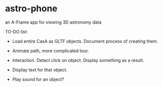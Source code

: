 # astro-phone
an A-Frame app for viewing 3D astronomy data


TO-DO list:

 - Load entire CasA as GLTF objects.  Document process of creating them.
 
 - Animate path, more complicated tour.
 
 - Interaction.  Detect click on object.  Display something as a
   result.
   
 - Display text for that object.
 
 - Play sound for an object?


